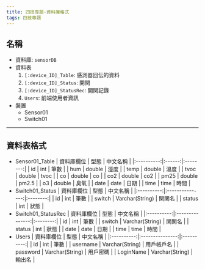 ```yaml
---
title: 四技專題-資料庫格式
tags: 四技專題
---
```

## 名稱
- 資料庫: `sensorDB`
- 資料表
  1. `[:device_ID]_Table`: 感測器回伝的資料
  2. `[:device_ID]_Status`: 開関
  3. `[:device_ID]_StatusRec`: 開関記錄
  4. `Users`: 前端使用者資訊
- 裝置
  * Sensor01
  * Switch01
--- 
## 資料表格式
- Sensor01_Table
  | 資料庫欄位 |  型態  | 中文名稱 |
  |:----------:|:------:|:--------:|
  |     id     |  int   |   筆數   |
  |    hum     | double |   溼度   |
  |    temp    | double |   溫度   |
  |    tvoc    | double |   tvoc   |
  |     co     | double |    co    |
  |    co2     | double |   co2    |
  |    pm25    | double |  pm2.5   |
  |     o3     | double |   臭氧   |
  |    date    |  date  |   日期   |
  |    time    |  time  |   時間   |
- Switch01_Status
  | 資料庫欄位 |      型態       | 中文名稱 |
  |:----------:|:---------------:|:--------:|
  |     id     |       int       |   筆數   |
  |   switch   | Varchar(String) |  関関名  |
  |   status   |       int       |   狀態   |
- Switch01_StatusRec
  | 資料庫欄位 |      型態       | 中文名稱 |
  |:----------:|:---------------:|:--------:|
  |     id     |       int       |   筆數   |
  |   switch   | Varchar(String) |  関関名  |
  |   status   |       int       |   狀態   |
  |    date    |      date       |   日期   |
  |    time    |      time       |   時間   |
- Users
  | 資料庫欄位 |      型態       |  中文名稱  |
  |:----------:|:---------------:|:----------:|
  |     id     |       int       |    筆數    |
  |  username  | Varchar(String) | 用戶帳戶名 |
  |  password  | Varchar(String) |  用戶密碼  |
  | LoginName  | Varchar(String) |   輸出名   |
